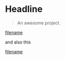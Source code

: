 # Headline

> An awesome project.


[filename](_media/result ':include :type=code :fragment=demo')


and also this


[filename](_media/result ':include :type=code :fragment=other')


